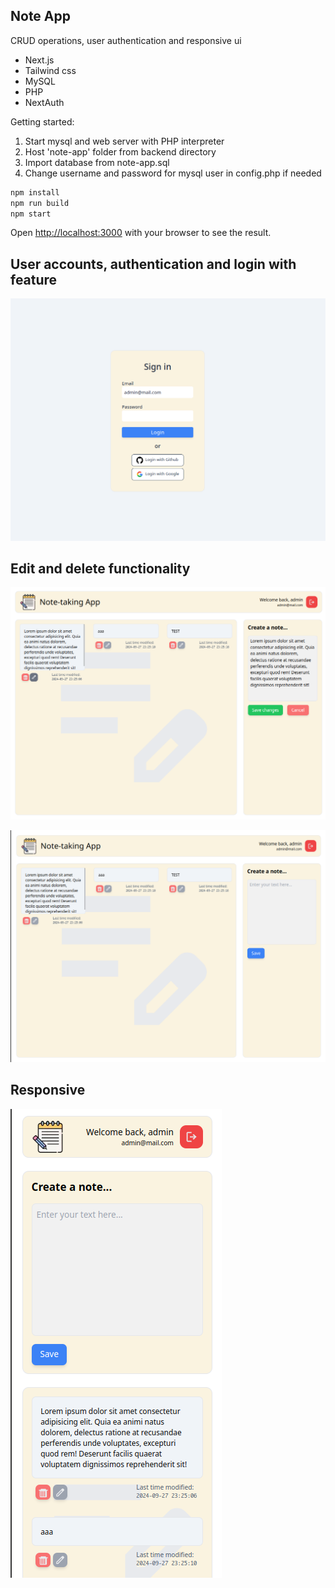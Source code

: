 ## Note App

CRUD operations, user authentication and responsive ui

- Next.js
- Tailwind css
- MySQL
- PHP
- NextAuth

Getting started:

1. Start mysql and web server with PHP interpreter
2. Host 'note-app' folder from backend directory
3. Import database from note-app.sql
4. Change username and password for mysql user in config.php if needed

```bash
npm install
npm run build
npm start
```

Open [http://localhost:3000](http://localhost:3000) with your browser to see the result.

## User accounts, authentication and login with feature
![App screenshoot 3](ss3.png)


## Edit and delete functionality
![App screenshoot 2](ss2.png)

![App screenshoot 1](ss1.png)

## Responsive
![App screenshoot 4](ss4.png)
